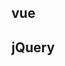 ## vue

<script src="https://cdn.bootcss.com/vue/2.5.17-beta.0/vue.runtime.min.js"></script>

## jQuery 

<script src="https://cdn.bootcss.com/jquery/3.3.1/jquery.min.js"></script>
